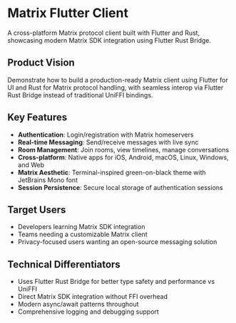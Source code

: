 # Matrix Flutter Client

A cross-platform Matrix protocol client built with Flutter and Rust, showcasing modern Matrix SDK integration using Flutter Rust Bridge.

## Product Vision
Demonstrate how to build a production-ready Matrix client using Flutter for UI and Rust for Matrix protocol handling, with seamless interop via Flutter Rust Bridge instead of traditional UniFFI bindings.

## Key Features
- **Authentication**: Login/registration with Matrix homeservers
- **Real-time Messaging**: Send/receive messages with live sync
- **Room Management**: Join rooms, view timelines, manage conversations
- **Cross-platform**: Native apps for iOS, Android, macOS, Linux, Windows, and Web
- **Matrix Aesthetic**: Terminal-inspired green-on-black theme with JetBrains Mono font
- **Session Persistence**: Secure local storage of authentication sessions

## Target Users
- Developers learning Matrix SDK integration
- Teams needing a customizable Matrix client
- Privacy-focused users wanting an open-source messaging solution

## Technical Differentiators
- Uses Flutter Rust Bridge for better type safety and performance vs UniFFI
- Direct Matrix SDK integration without FFI overhead
- Modern async/await patterns throughout
- Comprehensive logging and debugging support